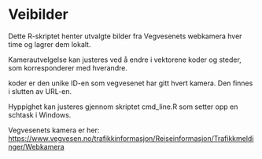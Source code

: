 Veibilder
=========

Dette R-skriptet henter utvalgte bilder fra Vegvesenets webkamera hver time og lagrer dem lokalt.

Kamerautvelgelse kan justeres ved å endre i vektorene koder og steder, som korresponderer med hverandre.

koder er den unike ID-en som vegvesenet har gitt hvert kamera. Den finnes i slutten av URL-en.

Hyppighet kan justeres gjennom skriptet cmd_line.R som setter opp en schtask i Windows.

Vegvesenets kamera er her:
https://www.vegvesen.no/trafikkinformasjon/Reiseinformasjon/Trafikkmeldinger/Webkamera
	